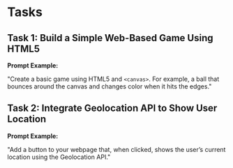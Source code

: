 # Tasks

## Task 1: Build a Simple Web-Based Game Using HTML5

**Prompt Example:**

"Create a basic game using HTML5 and `<canvas>`. For example, a ball that bounces around the canvas and changes color
when it hits the edges."

## Task 2: Integrate Geolocation API to Show User Location

**Prompt Example:**

"Add a button to your webpage that, when clicked, shows the user’s current location using the Geolocation API."
